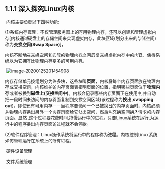 # 

## 1.1.1 深入探究Linux内核

​		内核主要负责以下四种功能:

​			(1)系统内存管理：不仅管理服务器上的可用物理内存，还可以创建和管理虚拟内存[内核通过硬盘上的存储空间来实现虚拟内存，此块区域(划分出来的存储空间)称为**交换空间(Swap Space)**]，

​				内核不断地在交换空间和实际的物理内存之间反复交换虚拟内存中的内容。使得系统以为它拥有比物理内存更多的可用内存。

​				![image-20200125201454908](/home/spartadad/.config/Typora/typora-user-images/image-20200125201454908.png)

​				内存存储单元按组划分为许多块，这些块叫**页面**，内核将每个内存页面放在物理内存或交换空间，内核维护的内存页面表指明页面的位置，指明哪些页面位于**物理内存**或者被换到**磁盘上(交换空间中)**。内核会记录哪些内存页面正在使用中,并自动把一段时间未访问的内存页面复制到交换空间区域(该过程称为**换出,swapping out**)，即使还有可用内存－－当程序要访问一个已被换出的内存页面时，内核必须从物理内存换出另外一个内存页面给它让出空间，然后从交换空间换入请求的内存页面。显然 ,这个过程要花费时间,拖慢运行中的进程。只要Linux系统在运行,为运行中的程序换出内存页面的过程就不会停歇。

​			(2)软件程序管理：Linux操作系统将运行中的程序称为**进程**。内核控制Linux系统如何管理运行在系统上的所有进程。





​					硬件设备管理			

​					文件系统管理																																																																																																																																																												

​																																																																		

​																																																																																	